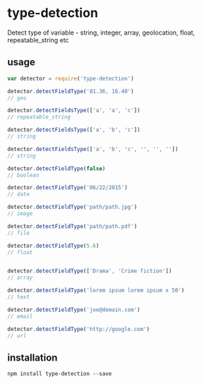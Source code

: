 # type-detection
Detect type of variable - string, integer, array, geolocation, float, repeatable_string etc

## usage

```js
var detector = require('type-detection')

detector.detectFieldType('81.36, 16.40')
// geo

detector.detectFieldsType(['a', 'a', 'c'])
// repeatable_string

detector.detectFieldsType(['a', 'b', 'c'])
// string

detector.detectFieldsType(['a', 'b', 'c', '', '', ''])
// string

detector.detectFieldType(false)
// boolean

detector.detectFieldType('06/22/2015')
// date

detector.detectFieldType('path/path.jpg')
// image

detector.detectFieldType('path/path.pdf')
// file

detector.detectFieldType(5.6)
// float


detector.detectFieldType(['Drama', 'Crime fiction'])
// array

detector.detectFieldType('lorem ipsum lorem ipsum x 50')
// text

detector.detectFieldType('joe@domain.com')
// email

detector.detectFieldType('http://google.com')
// url
```


## installation
`npm install type-detection --save`

